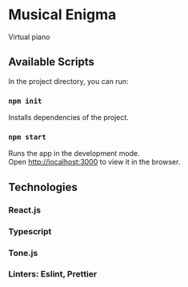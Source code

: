 # Musical Enigma

Virtual piano

## Available Scripts

In the project directory, you can run:

### `npm init`

Installs dependencies of the project. 

### `npm start`

Runs the app in the development mode.\
Open [http://localhost:3000](http://localhost:3000) to view it in the browser.



## Technologies

### React.js
### Typescript
### Tone.js 
### Linters: Eslint, Prettier
